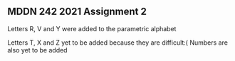 ## MDDN 242 2021 Assignment 2

Letters R, V and Y were added to the parametric alphabet

Letters T, X and Z yet to be added because they are difficult:(
Numbers are also yet to be added